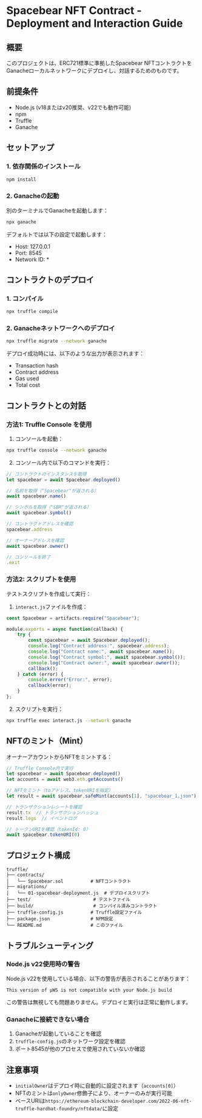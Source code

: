 # Spacebear NFT Contract - Deployment and Interaction Guide

## 概要
このプロジェクトは、ERC721標準に準拠したSpacebear NFTコントラクトをGanacheローカルネットワークにデプロイし、対話するためのものです。

## 前提条件
- Node.js (v18またはv20推奨、v22でも動作可能)
- npm
- Truffle
- Ganache

## セットアップ

### 1. 依存関係のインストール
```bash
npm install
```

### 2. Ganacheの起動
別のターミナルでGanacheを起動します：
```bash
npx ganache
```

デフォルトでは以下の設定で起動します：
- Host: 127.0.0.1
- Port: 8545
- Network ID: *

## コントラクトのデプロイ

### 1. コンパイル
```bash
npx truffle compile
```

### 2. Ganacheネットワークへのデプロイ
```bash
npx truffle migrate --network ganache
```

デプロイ成功時には、以下のような出力が表示されます：
- Transaction hash
- Contract address
- Gas used
- Total cost

## コントラクトとの対話

### 方法1: Truffle Console を使用

1. コンソールを起動：
```bash
npx truffle console --network ganache
```

2. コンソール内で以下のコマンドを実行：

```javascript
// コントラクトのインスタンスを取得
let spacebear = await Spacebear.deployed()

// 名前を取得（"Spacebear"が返される）
await spacebear.name()

// シンボルを取得（"SBR"が返される）
await spacebear.symbol()

// コントラクトアドレスを確認
spacebear.address

// オーナーアドレスを確認
await spacebear.owner()

// コンソールを終了
.exit
```

### 方法2: スクリプトを使用

テストスクリプトを作成して実行：

1. `interact.js`ファイルを作成：
```javascript
const Spacebear = artifacts.require("Spacebear");

module.exports = async function(callback) {
    try {
        const spacebear = await Spacebear.deployed();
        console.log("Contract address:", spacebear.address);
        console.log("Contract name:", await spacebear.name());
        console.log("Contract symbol:", await spacebear.symbol());
        console.log("Contract owner:", await spacebear.owner());
        callback();
    } catch (error) {
        console.error("Error:", error);
        callback(error);
    }
};
```

2. スクリプトを実行：
```bash
npx truffle exec interact.js --network ganache
```

## NFTのミント（Mint）

オーナーアカウントからNFTをミントする：

```javascript
// Truffle Console内で実行
let spacebear = await Spacebear.deployed()
let accounts = await web3.eth.getAccounts()

// NFTをミント（toアドレス、tokenURIを指定）
let result = await spacebear.safeMint(accounts[1], "spacebear_1.json")

// トランザクションレシートを確認
result.tx  // トランザクションハッシュ
result.logs  // イベントログ

// トークンURIを確認（tokenId: 0）
await spacebear.tokenURI(0)
```

## プロジェクト構成

```
truffle/
├── contracts/
│   └── Spacebear.sol          # NFTコントラクト
├── migrations/
│   └── 01-spacebear-deployment.js  # デプロイスクリプト
├── test/                       # テストファイル
├── build/                      # コンパイル済みコントラクト
├── truffle-config.js          # Truffle設定ファイル
├── package.json               # NPM設定
└── README.md                  # このファイル
```

## トラブルシューティング

### Node.js v22使用時の警告
Node.js v22を使用している場合、以下の警告が表示されることがあります：
```
This version of µWS is not compatible with your Node.js build
```
この警告は無視しても問題ありません。デプロイと実行は正常に動作します。

### Ganacheに接続できない場合
1. Ganacheが起動していることを確認
2. `truffle-config.js`のネットワーク設定を確認
3. ポート8545が他のプロセスで使用されていないか確認

## 注意事項
- `initialOwner`はデプロイ時に自動的に設定されます（`accounts[0]`）
- NFTのミントは`onlyOwner`修飾子により、オーナーのみが実行可能
- ベースURIは`https://ethereum-blockchain-developer.com/2022-06-nft-truffle-hardhat-foundry/nftdata/`に設定